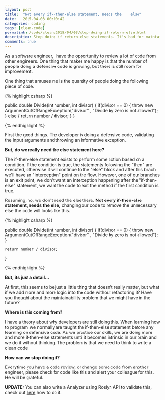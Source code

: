 ```yaml
---
layout: post
title:  "Not every if--then-else statement, needs the	 else"
date:   2015-04-03 00:00:42
categories: coding
tags: [clean-code]
permalink: /code/clean/2015/04/03/stop-doing-if-return-else.html
description: Stop doing if return else statements. It's bad for maintainability and it is error prone.
comments: true
---
```

As a software engineer, I have the opportunity to review a lot of code from other engineers. One thing that makes me happy is that the number of people doing a defensive code is growing, but there is still room for improvement.

One thing that amuses me is the quantity of people doing the following piece of code.

{% highlight csharp %}

public double Divide(int number, int divisor)
{
	if(divisor == 0)
	{
		throw new ArgumentOutOfRangeException("divisor"
		, "Divide by zero is not allowed");
	}
	else
	{
		return number / divisor;
	}
}

{% endhighlight %}

First the good things. The developer is doing a defensive code, validating the input arguments and throwing an informative exception.

<b>But, do we really need the else statement here? </b>


The if-then-else statement exists to perform some action based on a condition. If the condition is true, the statements following the "then" are executed, otherwise it will continue to the "else" block and after this brach we'll have an "interception" point on the flow. However, one of our branches is an exit point, we don't want an interception happening after the "if-then-else" statement, we want the code to exit the method if the first condition is true.

Resuming, no, we don't need the else there. <b>Not every if-then-else statement, needs the else,</b> changing our code to remove the unnecessary else the code will looks like this.

{% highlight csharp %}

public double Divide(int number, int divisor)
{
	if(divisor == 0)
	{
		throw new ArgumentOutOfRangeException("divisor"
		, "Divide by zero is not allowed");
	}

	return number / divisor;
}

{% endhighlight %}

<b>But, its just a detail...</b>

At first, this seems to be just a little thing that doesn't really matter, but what if we add more and more logic into the code without refactoring it? Have you thought about the maintainability problem that we might have in the future?

<b>Where is this coming from?</b>

I have a theory about why developers are still doing this. When learning how to program, we normally are taught the if-then-else statement before any learning on defensive code. As we practice our skills, we are doing more and more if-then-else statements until it becomes intrinsic in our brain and we do it without thinking. The problem is that we need to think to write a clean code.

<b>How can we stop doing it?</b>

Everytime you have a code review, or change some code from another engineer, please check for code like this and alert your colleague for this. He will be grateful.

<b>UPDATE:</b> You can also write a Analyzer using Roslyn API to validate this, check out [here][1] how to do it.

[1]:http://thrownewexception.com/code/clean/2016/02/23/using-roslyn-validate-guard-clauses.html
